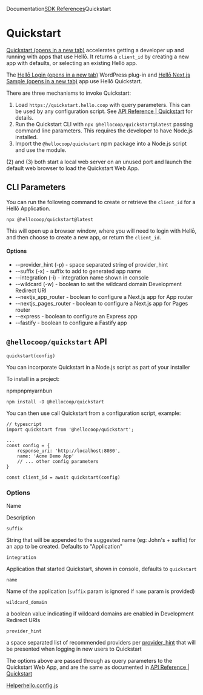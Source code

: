 Documentation[SDK References](/docs/sdks/)Quickstart

# Quickstart

[Quickstart (opens in a new tab)](https://quickstart.hello.coop) accelerates getting a developer up and running with apps that use Hellō. It returns a `client_id` by creating a new app with defaults, or selecting an existing Hellō app.

The [Hellō Login (opens in a new tab)](https://wordpress.org/plugins/hello-login/) WordPress plug-in and [Hellō Next.js Sample (opens in a new tab)](https://hello-nextjs-sample.vercel.app) app use Hellō Quickstart.

There are three mechanisms to invoke Quickstart:

1.  Load `https://quickstart.hello.coop` with query parameters. This can be used by any configuration script. See [API Reference | Quickstart](/docs/apis/quickstart/) for details.
2.  Run the Quickstart CLI with `npx @hellocoop/quickstart@latest` passing command line parameters. This requires the developer to have Node.js installed.
3.  Import the `@hellocoop/quickstart` npm package into a Node.js script and use the module.

(2) and (3) both start a local web server on an unused port and launch the default web browser to load the Quickstart Web App.

## CLI Parameters[](#cli-parameters)

You can run the following command to create or retrieve the `client_id` for a Hellō Application.

```
npx @hellocoop/quickstart@latest
```

This will open up a browser window, where you will need to login with Hellō, and then choose to create a new app, or return the `client_id`.

#### Options[](#options)

-   \--provider_hint (-p) - space separated string of provider_hint
-   \--suffix (-x) - suffix to add to generated app name
-   \--integration (-i) - integration name shown in console
-   \--wildcard (-w) - boolean to set the wildcard domain Development Redirect URI
-   \--nextjs_app_router - boolean to configure a Next.js app for App router
-   \--nextjs_pages_router - boolean to configure a Next.js app for Pages router
-   \--express - boolean to configure an Express app
-   \--fastify - boolean to configure a Fastify app

## `@hellocoop/quickstart` API[](#hellocoopquickstart-api)

`quickstart(config)`

You can incorporate Quickstart in a Node.js script as part of your installer

To install in a project:

npmpnpmyarnbun

```
npm install -D @hellocoop/quickstart
```

You can then use call Quickstart from a configuration script, example:

```
// typescript
import quickstart from '@hellocoop/quickstart';
 
...
const config = {
    response_uri: 'http://localhost:8080',
    name: 'Acme Demo App'
    // ... other config parameters
}
 
const client_id = await quickstart(config)
```

### Options[](#options-1)

Name

Description

`suffix`

String that will be appended to the suggested name (eg: John's + suffix) for an app to be created. Defaults to "Application"

`integration`

Application that started Quickstart, shown in console, defaults to `quickstart`

`name`

Name of the application (`suffix` param is ignored if `name` param is provided)

`wildcard_domain`

a boolean value indicating if wildcard domains are enabled in Development Redirect URIs

`provider_hint`

a space separated list of recommended providers per [provider_hint](/docs/apis/wallet/#provider-hint) that will be presented when logging in new users to Quickstart

The options above are passed through as query parameters to the Quickstart Web App, and are the same as documented in [API Reference | Quickstart](/docs/apis/quickstart/)

[Helper](/docs/sdks/helper/ "Helper")[hello.config.js](/docs/sdks/config/ "hello.config.js")